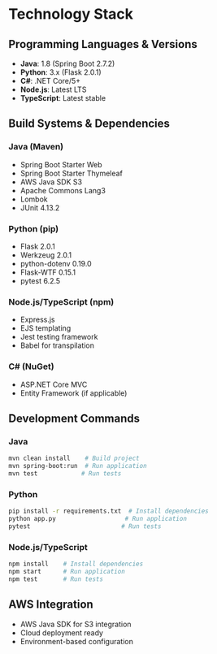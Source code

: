 # Technology Stack

## Programming Languages & Versions
- **Java**: 1.8 (Spring Boot 2.7.2)
- **Python**: 3.x (Flask 2.0.1)
- **C#**: .NET Core/5+
- **Node.js**: Latest LTS
- **TypeScript**: Latest stable

## Build Systems & Dependencies

### Java (Maven)
- Spring Boot Starter Web
- Spring Boot Starter Thymeleaf
- AWS Java SDK S3
- Apache Commons Lang3
- Lombok
- JUnit 4.13.2

### Python (pip)
- Flask 2.0.1
- Werkzeug 2.0.1
- python-dotenv 0.19.0
- Flask-WTF 0.15.1
- pytest 6.2.5

### Node.js/TypeScript (npm)
- Express.js
- EJS templating
- Jest testing framework
- Babel for transpilation

### C# (NuGet)
- ASP.NET Core MVC
- Entity Framework (if applicable)

## Development Commands

### Java
```bash
mvn clean install    # Build project
mvn spring-boot:run  # Run application
mvn test            # Run tests
```

### Python
```bash
pip install -r requirements.txt  # Install dependencies
python app.py                   # Run application
pytest                         # Run tests
```

### Node.js/TypeScript
```bash
npm install    # Install dependencies
npm start      # Run application
npm test       # Run tests
```

## AWS Integration
- AWS Java SDK for S3 integration
- Cloud deployment ready
- Environment-based configuration